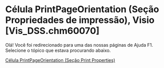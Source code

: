 
# Célula PrintPageOrientation (Seção Propriedades de impressão), Visio [Vis_DSS.chm60070]

Olá! Você foi redirecionado para uma das nossas páginas de Ajuda F1. Selecione o tópico que estava procurando abaixo.

[Célula PrintPageOrientation (Seção Print Properties)](http://msdn.microsoft.com/library/f8354d0d-0ce2-fb33-ddf7-611a2c24a8be%28Office.15%29.aspx)
